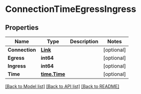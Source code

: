 # ConnectionTimeEgressIngress

## Properties

Name | Type | Description | Notes
------------ | ------------- | ------------- | -------------
**Connection** | [**Link**](Link.md) |  | [optional] 
**Egress** | **int64** |  | [optional] 
**Ingress** | **int64** |  | [optional] 
**Time** | [**time.Time**](time.Time.md) |  | [optional] 

[[Back to Model list]](../README.md#documentation-for-models) [[Back to API list]](../README.md#documentation-for-api-endpoints) [[Back to README]](../README.md)


